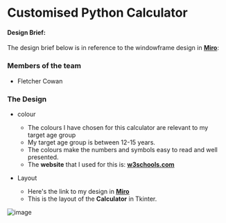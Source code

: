 # Customised Python Calculator

#### Design Brief:

The design brief below is in reference to the windowframe design in [**Miro**](https://miro.com/app/board/uXjVPUKK_nU=/):


### Members of the team
- Fletcher Cowan

### The Design
* colour
  * The colours I have chosen for this calculator are relevant to my target age group
  * My target age group is between 12-15 years.
  * The colours make the numbers and symbols easy to read and well presented.
  * The **website** that I used for this is: [**w3schools.com**](https://www.w3schools.com/cssref/css_colors.asp?adlt=strict&toWww=1&redig=19F19095162F45B99355CC88D4FAD7AB)

* Layout
  * Here's the link to my design in [**Miro**](https://miro.com/app/board/uXjVPUKK_nU=/)
  * This is the layout of the **Calculator** in Tkinter.


![image](https://user-images.githubusercontent.com/103463225/196822316-8c4d5175-40fd-4f4e-b24b-bb3175e19fb4.png)


